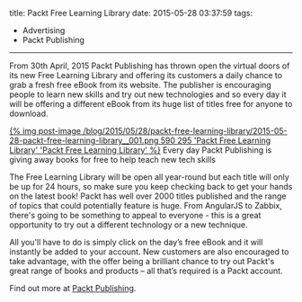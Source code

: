 title: Packt Free Learning Library
date: 2015-05-28 03:37:59
tags:
- Advertising
- Packt Publishing
---

From 30th April, 2015 Packt Publishing has thrown open the virtual doors of its new Free Learning Library and offering its customers a daily chance to grab a fresh free eBook from its website. The publisher is encouraging people to learn new skills and try out new technologies and so every day it will be offering a different eBook from its huge list of titles free for anyone to download.

[{% img post-image /blog/2015/05/28/packt-free-learning-library/2015-05-28-packt-free-learning-library__001.png 590 295 'Packt Free Learning Library' 'Packt Free Learning Library' %}](/blog/2015/05/28/packt-free-learning-library/2015-05-28-packt-free-learning-library__001.png)
<span class="post-image-title">Every day Packt Publishing is giving away books for free to help teach new tech skills</span>

<!-- more -->

The Free Learning Library will be open all year-round but each title will only be up for 24 hours, so make sure you keep checking back to get your hands on the latest book! Packt has well over 2000 titles published and the range of topics that could potentially feature is huge. From AngularJS to Zabbix, there's going to be something to appeal to everyone - this is a great opportunity to try out a different technology or a new technique.

All you'll have to do is simply click on the day’s free eBook and it will instantly be added to your account. New customers are also encouraged to take advantage, with the offer being a brilliant chance to try out Packt's great range of books and products – all that’s required is a Packt account.

Find out more at [Packt Publishing](http://bit.ly/1erskqG).

